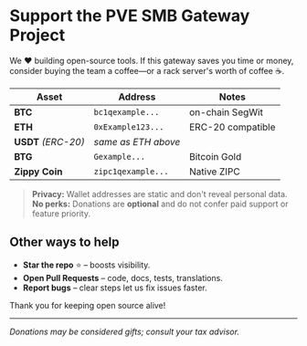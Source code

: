 # Support the PVE SMB Gateway Project

We ❤️ building open-source tools. If this gateway saves you time or money,  
consider buying the team a coffee—or a rack server's worth of coffee ☕.

| Asset | Address | Notes |
|-------|---------|-------|
| **BTC** | `bc1qexample...` | on-chain SegWit |
| **ETH** | `0xExample123...` | ERC-20 compatible |
| **USDT** *(ERC-20)* | *same as ETH above* | |
| **BTG** | `Gexample...` | Bitcoin Gold |
| **Zippy Coin** | `zipc1qexample...` | Native ZIPC |

> **Privacy:** Wallet addresses are static and don't reveal personal data.  
> **No perks:** Donations are **optional** and do not confer paid support or feature priority.

## Other ways to help

* **Star the repo** ⭐ – boosts visibility.
* **Open Pull Requests** – code, docs, tests, translations.
* **Report bugs** – clear steps let us fix issues faster.

Thank you for keeping open source alive!

---

*Donations may be considered gifts; consult your tax advisor.* 